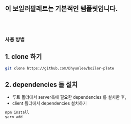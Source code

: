 ## 이 보일러팔레트는 기본적인 템플릿입니다.

<br/>
<br/>

### 사용 방법

## 1. clone 하기

```bash
git clone https://github.com/Dhyunlee/boiler-plate
```

## 2. dependencies 들 설치

 - 루트 폴더에서 server측에 필요한 dependencies 를 설치한 후,
 - client 폴더에서 dependencies 설치하기

```bash
npm install
yarn add
```
